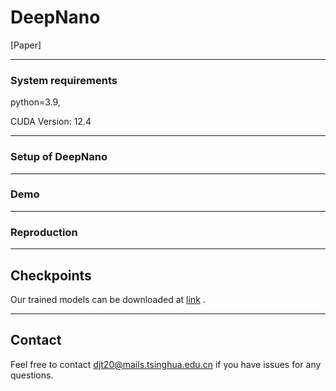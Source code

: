 # DeepNano


[Paper] 

***
### System requirements

python=3.9, 

CUDA Version: 12.4

***
### Setup of DeepNano




***
### Demo




***
### Reproduction




***
## Checkpoints


Our trained models can be downloaded at [link](https://mailstsinghuaeducn-my.sharepoint.com/:f:/g/personal/djt20_mails_tsinghua_edu_cn/EksN2AXNcUpFskpeq0AF-PIBpgrGfBuUsiU8GtPkDgRmtQ?e=1OUpw2) .




***
## Contact


Feel free to contact djt20@mails.tsinghua.edu.cn if you have issues for any questions.
